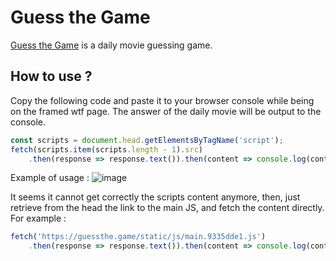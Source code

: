 # Guess the Game
[Guess the Game](https://guessthe.game/) is a daily movie guessing game.

## How to use ? 
Copy the following code and paste it to your browser console while being on the framed wtf page.
The answer of the daily movie will be output to the console.
```js
const scripts = document.head.getElementsByTagName('script');
fetch(scripts.item(scripts.length - 1).src)
    .then(response => response.text()).then(content => console.log(content.match(/(?<=answers:\[")([a-zA-Z0-9 :'\.\-,&\!\\]*)(?=")/g)[Math.ceil(Math.abs(new Date - new Date("5/15/2022")) / 864e5) - 2]));
```

Example of usage : 
![image](https://i.imgur.com/U4nafBp.png)

It seems it cannot get correctly the scripts content anymore, then, just retrieve from the head the link to the main JS, and fetch the content directly. For example : 
```js
fetch('https://guessthe.game/static/js/main.9335dde1.js')
    .then(response => response.text()).then(content => console.log(content.match(/(?<=answers:\[")([a-zA-Z0-9 :'\.\-,&\!\\]*)(?=")/g)[Math.ceil(Math.abs(new Date - new Date("5/15/2022")) / 864e5) - 2]));
```
